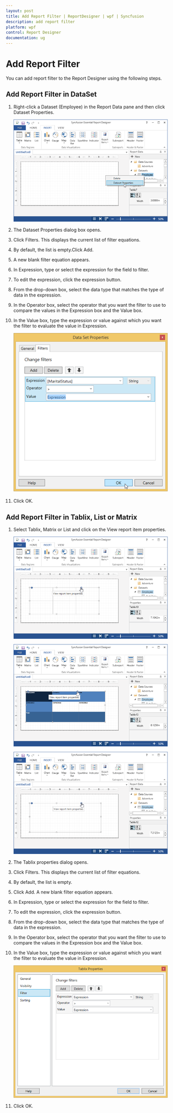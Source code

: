 ```yaml
---
layout: post
title: Add Report Filter | ReportDesigner | wpf | Syncfusion
description: add report filter
platform: wpf
control: Report Designer
documentation: ug
---
```


# Add Report Filter

You can add report filter to the Report Designer using the following steps.

## Add Report Filter in DataSet

1. Right-click a Dataset (Employee) in the Report Data pane and then click Dataset Properties.

   ![](Add-Report-Filter_images/Add-Report-Filter_img1.png)

2. The Dataset Properties dialog box opens. 

3. Click Filters. This displays the current list of filter equations.

4. By default, the list is empty.Click Add.

5. A new blank filter equation appears.

6. In Expression, type or select the expression for the field to filter.

7. To edit the expression, click the expression button. 

8. From the drop-down box, select the data type that matches the type of data in the expression.

9. In the Operator box, select the operator that you want the filter to use to compare the values in the Expression box and the Value box.

10. In the Value box, type the expression or value against which you want the filter to evaluate the value in Expression.

    ![](Add-Report-Filter_images/Add-Report-Filter_img2.png)

11. Click OK.

## Add Report Filter in Tablix, List or Matrix

1. Select Tablix, Matrix or List and click on the View report item properties.

   ![](Add-Report-Filter_images/Add-Report-Filter_img3.png)
   
   ![](Add-Report-Filter_images/Add-Report-Filter_img4.png)
   
   ![](Add-Report-Filter_images/Add-Report-Filter_img5.png)

2. The Tablix properties dialog opens.

3. Click Filters. This displays the current list of filter equations. 

4. By default, the list is empty.

5. Click Add. A new blank filter equation appears.

6. In Expression, type or select the expression for the field to filter.

7. To edit the expression, click the expression button. 

8. From the drop-down box, select the data type that matches the type of data in the expression.

9. In the Operator box, select the operator that you want the filter to use to compare the values in the Expression box and the Value box.

10. In the Value box, type the expression or value against which you want the filter to evaluate the value in Expression.

    ![](Add-Report-Filter_images/Add-Report-Filter_img6.png)

11. Click OK.



   


